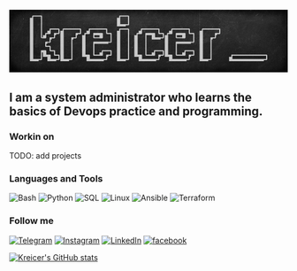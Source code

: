 [![Header](https://github.com/kreicer/kreicer/blob/main/assets/header.png)](https://www.linkedin.com/in/lulukreicer)

## I am a system administrator who learns the basics of Devops practice and programming.

### Workin on
TODO: add projects

### Languages and Tools
![Bash](https://img.shields.io/badge/-Bash-282828?style=for-the-badge&logo=gnu-bash&logoColor=ffffff)
![Python](https://img.shields.io/badge/-Python-282828?style=for-the-badge&logo=python&logoColor=ffffff)
![SQL](https://img.shields.io/badge/-SQL-282828?style=for-the-badge&logo=postgresql&logoColor=ffffff)
![Linux](https://img.shields.io/badge/-Linux-282828?style=for-the-badge&logo=ubuntu&logoColor=ffffff)
![Ansible](https://img.shields.io/badge/-Ansible-282828?style=for-the-badge&logo=ansible&logoColor=ffffff)
![Terraform](https://img.shields.io/badge/-Terraform-282828?style=for-the-badge&logo=terraform&logoColor=ffffff)

### Follow me

[![Telegram](https://img.shields.io/badge/-Telegram-282828?style=for-the-badge&logo=telegram&logoColor=ffffff)](https://t.me/lulukreicer)
[![Instagram](https://img.shields.io/badge/-Instagram-282828?style=for-the-badge&logo=instagram&logoColor=ffffff)](https://www.instagram.com/lulukreicer)
[![LinkedIn](https://img.shields.io/badge/-LinkedIn-282828?style=for-the-badge&logo=linkedin&logoColor=ffffff)](https://www.linkedin.com/in/lulukreicer)
[![facebook](https://img.shields.io/badge/-Facebook-282828?style=for-the-badge&logo=facebook&logoColor=ffffff)](https://www.facebook.com/lulukreicer)

[![Kreicer's GitHub stats](https://github-readme-stats.vercel.app/api?username=kreicer&show_icons=true&theme=dracula&title_color=ffffff)](https://github.com/anuraghazra/github-readme-stats)
